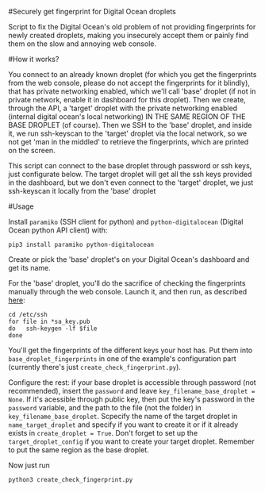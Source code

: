 #Securely get fingerprint for Digital Ocean droplets

Script to fix the Digital Ocean's old problem of not providing fingerprints for
newly created droplets, making you insecurely accept them or painly find them on
the slow and annoying web console. 

#How it works?

You connect to an already known droplet (for which you get the fingerprints from the web
console, please do not accept the fingerprints for it blindly), that has private networking enabled, 
which we'll call 'base' droplet (if not in private network, enable it in dashboard for this droplet).
Then we create, through the API, a 'target' droplet with the private networking
enabled (internal digital ocean's local networking) IN THE SAME REGION OF THE BASE DROPLET
(of course). Then we SSH to the 'base' droplet, and inside it, we run ssh-keyscan to the
'target' droplet via the local network, so we not get 'man in the middled' to retrieve the
fingerprints, which are printed on the screen.

This script can connect to the base droplet through password or ssh keys, just configurate
below. The target droplet will get all the ssh keys provided in the dashboard, but we 
don't even connect to the 'target' droplet, we just ssh-keyscan it locally from the 'base' 
droplet

#Usage

Install `paramiko` (SSH client for python) and `python-digitalocean` (Digital Ocean python API client) with:

```pip3 install paramiko python-digitalocean```

Create or pick the 'base' droplet's on your Digital Ocean's dashboard and get its name.

For the 'base' droplet, you'll do the sacrifice of checking the fingerprints manually through the web console. Launch it, and then run, as described [here][1]:

```
cd /etc/ssh
for file in *sa_key.pub
do   ssh-keygen -lf $file
done
``` 

You'll get the fingerprints of the different keys your host has. Put them into `base_droplet_fingerprints` in one of the example's configuration part (currently there's just `create_check_fingerprint.py`). 

Configure the rest: if your base droplet is accessible through password (not recommended), insert the `password` and leave `key_filename_base_droplet = None`. If it's acessible through public key, then put the key's password in the `password` variable, and the path to the file (not the folder) in `key_filename_base_droplet`. Scpecify the name of the target droplet in `name_target_droplet` and specify if you want to create it or if it already exists in `create_droplet = True`. Don't forget to set up the `target_droplet_config` if you want to create your target droplet. Remember to put the same region as the base droplet.

Now just run

`python3 create_check_fingerprint.py`

[1]: http://www.phcomp.co.uk/Tutorials/Unix-And-Linux/ssh-check-server-fingerprint.html
